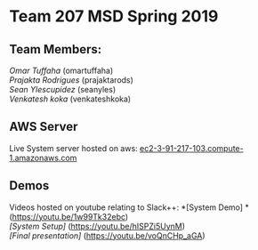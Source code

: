 # Team 207 MSD Spring 2019

## Team Members:
*Omar Tuffaha* (omartuffaha)\
*Prajakta Rodrigues* (prajaktarods)\
*Sean Ylescupidez* (seanyles)\
*Venkatesh koka* (venkateshkoka)

## AWS Server
Live System server hosted on aws: [ec2-3-91-217-103.compute-1.amazonaws.com](ec2-3-91-217-103.compute-1.amazonaws.com "AWS EC2 Server Instance")
 
## Demos
Videos hosted on youtube relating to Slack++:
*[System Demo] * (https://youtu.be/1w99Tk32ebc) \
*[System Setup]* (https://youtu.be/hISPZi5UynM) \
*[Final presentation]* (https://youtu.be/voQnCHp_aGA)
